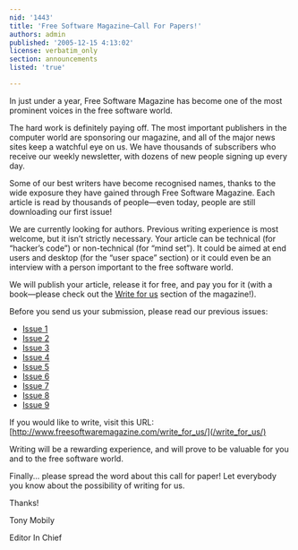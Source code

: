 ```yaml
---
nid: '1443'
title: 'Free Software Magazine—Call For Papers!'
authors: admin
published: '2005-12-15 4:13:02'
license: verbatim_only
section: announcements
listed: 'true'

---
```

In just under a year, Free Software Magazine has become one of the most prominent voices in the free software world.

The hard work is definitely paying off. The most important publishers in the computer world are sponsoring our magazine, and all of the major news sites keep a watchful eye on us. We have thousands of subscribers who receive our weekly newsletter, with dozens of new people signing up every day.

Some of our best writers have become recognised names, thanks to the wide exposure they have gained through Free Software Magazine. Each article is read by thousands of people—even today, people are still downloading our first issue!

We are currently looking for authors. Previous writing experience is most welcome, but it isn’t strictly necessary. Your article can be technical (for “hacker’s code”) or non-technical (for “mind set”). It could be aimed at end users and desktop (for the “user space” section) or it could even be an interview with a person important to the free software world.

We will publish your article, release it for free, and pay you for it (with a book—please check out the [Write for us](/write_for_us) section of the magazine!).

Before you send us your submission, please read our previous issues:


* [Issue 1](/issues/issue_001)
* [Issue 2](/issues/issue_002)
* [Issue 3](/issues/issue_003)
* [Issue 4](/issues/issue_004)
* [Issue 5](/issues/issue_005)
* [Issue 6](/issues/issue_006)
* [Issue 7](/issues/issue_007)
* [Issue 8](/issues/issue_008)
* [Issue 9](/issues/issue_009)

If you would like to write, visit this URL: [http://www.freesoftwaremagazine.com/write_for_us/](/write_for_us/)

Writing will be a rewarding experience, and will prove to be valuable for you and to the free software world.

Finally... please spread the word about this call for paper! Let everybody you know about the possibility of writing for us.

Thanks!

Tony Mobily

Editor In Chief

